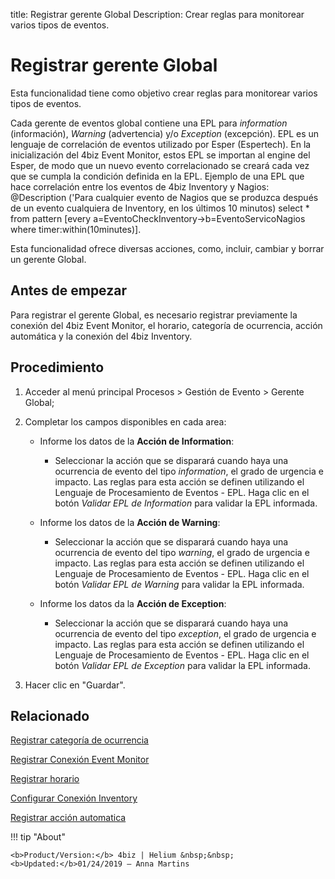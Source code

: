 title: Registrar gerente Global
Description: Crear reglas para monitorear varios tipos de eventos.
# Registrar gerente Global

Esta funcionalidad tiene como objetivo crear reglas para monitorear varios tipos
de eventos.

Cada gerente de eventos global contiene una EPL para *information* (información),
*Warning* (advertencia) y/o *Exception* (excepción). EPL es un lenguaje de
correlación de eventos utilizado por Esper (Espertech). En la inicialización del
4biz Event Monitor, estos EPL se importan al engine del Esper, de modo que
un nuevo evento correlacionado se creará cada vez que se cumpla la condición
definida en la EPL. Ejemplo de una EPL que hace correlación entre los eventos de
4biz Inventory y Nagios: \@Description ('Para cualquier evento de Nagios que
se produzca después de un evento cualquiera de Inventory, en los últimos 10
minutos) select \* from pattern [every
a=EventoCheckInventory-\>b=EventoServicoNagios where timer:within(10minutes)].

Esta funcionalidad ofrece diversas acciones, como, incluir, cambiar y borrar un
gerente Global.

Antes de empezar
--------------------

Para registrar el gerente Global, es necesario registrar previamente la conexión
del 4biz Event Monitor, el horario, categoría de ocurrencia, acción
automática y la conexión del 4biz Inventory.

Procedimiento
-----------------

1.  Acceder al menú principal Procesos \> Gestión de Evento \> Gerente Global;

2.  Completar los campos disponibles en cada area:

    -  Informe los datos de la **Acción de Information**:

        -  Seleccionar la acción que se disparará cuando haya una ocurrencia de
           evento del tipo *information*, el grado de urgencia e impacto. Las reglas
           para esta acción se definen utilizando el Lenguaje de Procesamiento de
           Eventos - EPL. Haga clic en el botón *Validar EPL de Information* para
           validar la EPL informada.  

    -   Informe los datos de la **Acción de Warning**:  

        -  Seleccionar la acción que se disparará cuando haya una ocurrencia de
           evento del tipo *warning*, el grado de urgencia e impacto. Las reglas para
           esta acción se definen utilizando el Lenguaje de Procesamiento de
           Eventos - EPL. Haga clic en el botón *Validar EPL de Warning* para
           validar la EPL informada.   

    -   Informe los datos da la **Acción de Exception**:

        -  Seleccionar la acción que se disparará cuando haya una ocurrencia de
           evento del tipo *exception*, el grado de urgencia e impacto. Las reglas
           para esta acción se definen utilizando el Lenguaje de Procesamiento de
           Eventos - EPL. Haga clic en el botón *Validar EPL de Exception* para
           validar la EPL informada.   

3.  Hacer clic en "Guardar".


Relacionado
-----------

[Registrar categoría de ocurrencia](/es-es/4biz-helium/processes/event/configuration/register-occurence-category.html)

[Registrar Conexión Event Monitor](/es-es/4biz-helium/processes/event/configuration/register-event-monitor-connection.html)

[Registrar horario](/es-es/4biz-helium/processes/event/configuration/register-time.html)

[Configurar Conexión Inventory](/es-es/4biz-helium/processes/event/configuration/set-inventory-connection.html)

[Registrar acción automatica](/es-es/4biz-helium/additional-features/automation-of-operation/configuration/register-automatic-action.html)


!!! tip "About"

    <b>Product/Version:</b> 4biz | Helium &nbsp;&nbsp;
    <b>Updated:</b>01/24/2019 – Anna Martins
 

